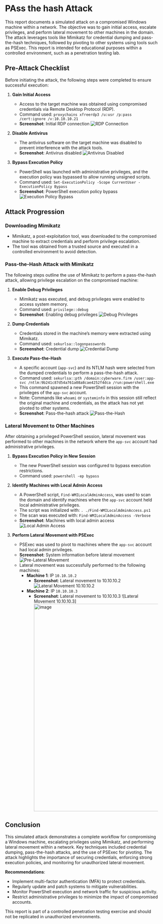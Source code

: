 # PAss the hash Attack 

This report documents a simulated attack on a compromised Windows machine within a network. The objective was to gain initial access, escalate privileges, and perform lateral movement to other machines in the domain. The attack leverages tools like Mimikatz for credential dumping and pass-the-hash techniques, followed by pivoting to other systems using tools such as PSExec. This report is intended for educational purposes within a controlled environment, such as a penetration testing lab.

## Pre-Attack Checklist

Before initiating the attack, the following steps were completed to ensure successful execution:

1. **Gain Initial Access**
   - Access to the target machine was obtained using compromised credentials via Remote Desktop Protocol (RDP).
   - Command used: `proxychains xfreerdp3 /u:usr /p:pass /cert:ignore /v:10.10.10.21`
   - **Screenshot**: Initial RDP connection
     ![RDP Connection](https://github.com/user-attachments/assets/28391551-3944-45d8-9a83-3128890f0bbc)

2. **Disable Antivirus**
   - The antivirus software on the target machine was disabled to prevent interference with the attack tools.
   - **Screenshot**: Antivirus disabled
     ![Antivirus Disabled](https://github.com/user-attachments/assets/93840b64-f72b-471f-8c15-1ec36bc041d2)

3. **Bypass Execution Policy**
   - PowerShell was launched with administrative privileges, and the execution policy was bypassed to allow running unsigned scripts.
   - Command used: `Set-ExecutionPolicy -Scope CurrentUser -ExecutionPolicy Bypass`
   - **Screenshot**: PowerShell execution policy bypass
     ![Execution Policy Bypass](https://github.com/user-attachments/assets/267c3893-a389-402a-bd41-40814a7c12c6)

## Attack Progression

### Downloading Mimikatz
- Mimikatz, a post-exploitation tool, was downloaded to the compromised machine to extract credentials and perform privilege escalation.
- The tool was obtained from a trusted source and executed in a controlled environment to avoid detection.

### Pass-the-Hash Attack with Mimikatz

The following steps outline the use of Mimikatz to perform a pass-the-hash attack, allowing privilege escalation on the compromised machine:

1. **Enable Debug Privileges**
   - Mimikatz was executed, and debug privileges were enabled to access system memory.
   - Command used: `privilege::debug`
   - **Screenshot**: Enabling debug privileges
     ![Debug Privileges](https://github.com/user-attachments/assets/85e7d259-1189-42dc-b029-ca9498ce7b20)

2. **Dump Credentials**
   - Credentials stored in the machine’s memory were extracted using Mimikatz.
   - Command used: `sekurlsa::logonpasswords`
   - **Screenshot**: Credential dump
     ![Credential Dump](https://github.com/user-attachments/assets/24397aa8-a1a3-4f8a-9fbf-90d2f402f6d8)

3. **Execute Pass-the-Hash**
   - A specific account (`app-svc`) and its NTLM hash were selected from the dumped credentials to perform a pass-the-hash attack.
   - Command used: `sekurlsa::pth /domain:cyberware.firm /user:app-svc /ntlm:9b241c87d54a761a08a8cae4252f4dca /run:powershell.exe`
   - This command spawned a new PowerShell session with the privileges of the `app-svc` account.
   - Note: Commands like `whoami` or `systeminfo` in this session still reflect the original machine and credentials, as the attack has not yet pivoted to other systems.
   - **Screenshot**: Pass-the-hash attack
     ![Pass-the-Hash](https://github.com/user-attachments/assets/323a58ff-acaf-48b5-9d94-5d79361ef3b8)

### Lateral Movement to Other Machines

After obtaining a privileged PowerShell session, lateral movement was performed to other machines in the network where the `app-svc` account had administrative privileges.

1. **Bypass Execution Policy in New Session**
   - The new PowerShell session was configured to bypass execution restrictions.
   - Command used: `powershell -ep bypass`

2. **Identify Machines with Local Admin Access**
   - A PowerShell script, `Find-WMILocalAdminAccess`, was used to scan the domain and identify machines where the `app-svc` account held local administrative privileges.
   - The script was initialized with: `. ./Find-WMILocalAdminAccess.ps1`
   - The scan was executed with: `Find-WMILocalAdminAccess -Verbose`
   - **Screenshot**: Machines with local admin access
     ![Local Admin Access](https://github.com/user-attachments/assets/cdced52a-5958-426a-8913-ae7e2ec1fded)

3. **Perform Lateral Movement with PSExec**
   - PSExec was used to pivot to machines where the `app-svc` account had local admin privileges.
   - **Screenshot**: System information before lateral movement
     ![Pre-Lateral Movement](https://github.com/user-attachments/assets/d487fe84-fc32-4e98-823f-38a0cc9edcb2)
   - Lateral movement was successfully performed to the following machines:
     - **Machine 1**: IP `10.10.10.2`
       - **Screenshot**: Lateral movement to 10.10.10.2
         ![Lateral Movement 10.10.10.2](https://github.com/user-attachments/assets/bb00b619-a017-403d-97f5-68b3e52a99b0)
     - **Machine 2**: IP `10.10.10.3`
       - **Screenshot**: Lateral movement to 10.10.10.3
         ![Lateral Movement 10.10.10.3] <img width="998" height="683" alt="image" src="https://github.com/user-attachments/assets/a6e91ec4-92fb-4cc5-aaad-6cf0f44f9d27" />


## Conclusion

This simulated attack demonstrates a complete workflow for compromising a Windows machine, escalating privileges using Mimikatz, and performing lateral movement within a network. Key techniques included credential dumping, pass-the-hash attacks, and the use of PSExec for pivoting. The attack highlights the importance of securing credentials, enforcing strong execution policies, and monitoring for unauthorized lateral movement.

**Recommendations**:
- Implement multi-factor authentication (MFA) to protect credentials.
- Regularly update and patch systems to mitigate vulnerabilities.
- Monitor PowerShell execution and network traffic for suspicious activity.
- Restrict administrative privileges to minimize the impact of compromised accounts.

This report is part of a controlled penetration testing exercise and should not be replicated in unauthorized environments.


